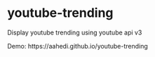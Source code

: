 # youtube-trending
Display youtube trending using youtube api v3
<p>Demo: https://aahedi.github.io/youtube-trending</p>
